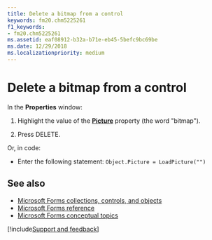 ```yaml
---
title: Delete a bitmap from a control
keywords: fm20.chm5225261
f1_keywords:
- fm20.chm5225261
ms.assetid: eaf08912-b32a-b71e-eb45-5befc9bc69be
ms.date: 12/29/2018
ms.localizationpriority: medium
---
```



# Delete a bitmap from a control

In the **Properties** window:

1. Highlight the value of the **[Picture](../../reference/user-interface-help/picture-property.md)** property (the word "bitmap").
    
2. Press DELETE.
    

Or, in code:

- Enter the following statement: `Object.Picture = LoadPicture("")`
    

## See also

- [Microsoft Forms collections, controls, and objects](../../reference/user-interface-help/objects-microsoft-forms.md)
- [Microsoft Forms reference](../../reference/user-interface-help/reference-microsoft-forms.md)
- [Microsoft Forms conceptual topics](../../reference/user-interface-help/concepts-microsoft-forms.md)

[!include[Support and feedback](~/includes/feedback-boilerplate.md)]